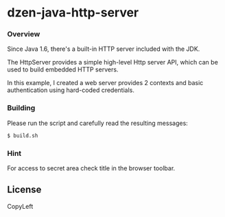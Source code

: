 # dzen-java-http-server

### Overview

Since Java 1.6, there's a built-in HTTP server included with the JDK.

The HttpServer provides a simple high-level Http server API, which can be used to build embedded HTTP servers. 

In this example, I created a web server provides 2 contexts and basic authentication using hard-coded credentials.

### Building

Please run the script and carefully read the resulting messages:

```sh
$ build.sh
```

### Hint

For access to secret area check title in the browser toolbar.

License
----

CopyLeft
